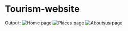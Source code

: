 # Tourism-website
Output:
![Home page](https://github.com/Pankaj-jha2000/Tourism-website/assets/62105964/482a9e43-44d7-4931-a835-4460e0e5e8b6)
![Places page](https://github.com/Pankaj-jha2000/Tourism-website/assets/62105964/239c7b1c-4f08-4487-b044-ae68c39cfd1e)
![Aboutsus page](https://github.com/Pankaj-jha2000/Tourism-website/assets/62105964/96e7cadd-99ce-4026-b17b-7b81b41c0f3a)
